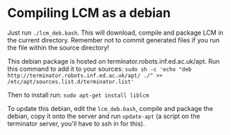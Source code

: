 # Compiling LCM as a debian
Just run ```./lcm_deb.bash```.
This will download, compile and package LCM in the current directory. Remember not to commit generated files if you run the file within the source directory!

This debian package is hosted on terminator.robots.inf.ed.ac.uk/apt. Run this command to add it to your sources:
```sudo sh -c 'echo "deb http://terminator.robots.inf.ed.ac.uk/apt/ ./" >> /etc/apt/sources.list.d/terminator.list'```

Then to install run:
```sudo apt-get install liblcm```

To update this debian, edit the ```lcm_deb.bash```, compile and package the debian, copy it onto the server and run ```update-apt``` (a script on the terminator server, you'll have to ssh in for this).
